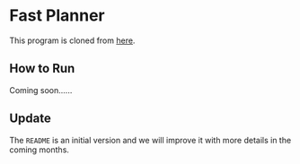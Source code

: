 # Fast Planner
This program is cloned from [here](https://github.com/HKUST-Aerial-Robotics/Fast-Planner).

## How to Run
Coming soon......

## Update
The `README` is an initial version and we will improve it with more details in the coming months.
